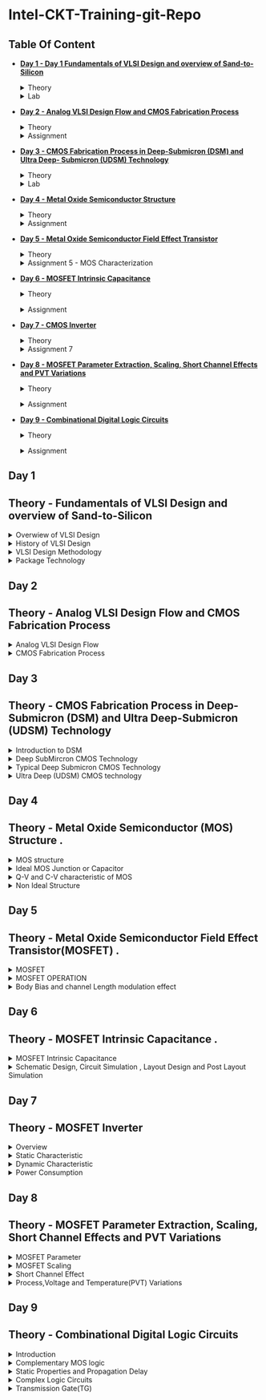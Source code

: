 # Intel-CKT-Training-git-Repo

## Table Of Content 
 
+ **[Day 1 - Day 1 Fundamentals of VLSI Design and overview of Sand-to-Silicon](https://github.com/amirulalfaris/Intel-CKT-Training-git-Repo#day-1)**
  <details><summary> Theory </summary>
  
   [Theory - Fundamentals of VLSI Design and overview of Sand-to-Silicon](https://github.com/amirulalfaris/Intel-CKT-Training-git-Repo#theory---fundamentals-of-vlsi-design-and-overview-of-sand-to-silicon)
   </details>
   <details><summary> Lab </summary>
   
    [Lab - Assignemnt](https://docs.google.com/presentation/d/1Cm7hb_-vpqZq_iwY7fwXAXaH0rOmg-2f/edit?usp=share_link&ouid=110064100622421144823&rtpof=true&sd=true)
   </details>
   
+ **[Day 2 - Analog VLSI Design Flow and CMOS Fabrication Process](https://github.com/amirulalfaris/Intel-CKT-Training-git-Repo#day-2)**
  <details><summary> Theory </summary>
  
   [Analog VLSI Design Flow and CMOS Fabrication Process](https://github.com/amirulalfaris/Intel-CKT-Training-git-Repo#theory---analog-vlsi-design-flow-and-cmos-fabrication-process)
     </details>
     <details><summary> Assignment </summary>
     
     [Assignment day 2](https://docs.google.com/document/d/1LUZd35zsOoNcMLgwo44L24rsoK-OZ_hb/edit?usp=share_link&ouid=110064100622421144823&rtpof=true&sd=true)
     </details> 
     
 + **[Day 3 - CMOS Fabrication Process in Deep-Submicron (DSM) and Ultra Deep- Submicron (UDSM) Technology](https://github.com/amirulalfaris/Intel-CKT-Training-git-Repo#day-3)**
    <details><summary> Theory </summary>
    
      [CMOS Fabrication Process in Deep-Submicron (DSM) and Ultra Deep- Submicron (UDSM) Technology}](https://github.com/amirulalfaris/Intel-CKT-Training-git-Repo#day-3)
      </details>
      <details><summary> Lab </summary>
    
     [Assignment day 3 ](https://docs.google.com/document/d/1KS7-OqJR2pCQjEW9CEIrYuPPZZmWkFAo/edit?usp=sharing&ouid=110064100622421144823&rtpof=true&sd=true)
     </details>     

 + **[Day 4 - Metal Oxide Semiconductor Structure](https://github.com/amirulalfaris/Intel-CKT-Training-git-Repo#day-4)**
    <details><summary> Theory </summary>
    
      [Metal Oxide Semiconductor](https://github.com/amirulalfaris/Intel-CKT-Training-git-Repo#theory---metal-oxide-semiconductor-mos-structure-)
      </details>
      <details><summary> Assignment </summary>
    
     [Assignment day 4 ](https://docs.google.com/document/d/1jf-B_N2NGeg1E98xbfFroVlpucC3Mob8/edit?usp=sharing&ouid=110064100622421144823&rtpof=true&sd=true)
     </details>     

+ **[Day 5 - Metal Oxide Semiconductor Field Effect Transistor](https://github.com/amirulalfaris/Intel-CKT-Training-git-Repo#day-5)**
    <details><summary> Theory </summary>
 
    [Metal Oxide Semiconductor Field Effect Transistor](https://github.com/amirulalfaris/Intel-CKT-Training-git-Repo#theory---metal-oxide-semiconductor-field-effect-transistormosfet-)
      </details>
      <details><summary> Assignment 5 - MOS Characterization </summary>
    
     [Assignment day 5 ](https://docs.google.com/document/d/17sxTGNOsezyWPTwe275UbCvFgDeGLwED/edit?usp=sharing&ouid=110064100622421144823&rtpof=true&sd=true)
     </details>
      
     
+ **[Day 6 - MOSFET Intrinsic Capacitance](https://github.com/amirulalfaris/Intel-CKT-Training-git-Repo#day-6)**
     <details><summary> Theory </summary>
    
     [MOSFET Intrincsic Capacitance](https://github.com/amirulalfaris/Intel-CKT-Training-git-Repo#theory---mosfet-intrinsic-capacitance--)
        </details>
       
     <details><summary> Assignment </summary>
    
     [Assignment day 6 ](https://docs.google.com/document/d/1BH59Tekt1jYVjS3yrg2aIWvGPHQIxKoK/edit?usp=sharing&ouid=110064100622421144823&rtpof=true&sd=true)
     </details>  

+ **[Day 7 - CMOS Inverter](https://github.com/amirulalfaris/Intel-CKT-Training-git-Repo#day-7)**
     <details><summary> Theory </summary>
    
     [MOSFET Inverter](https://github.com/amirulalfaris/Intel-CKT-Training-git-Repo#day-7)
        </details>
       <details><summary> Assignment 7 </summary>
       [Assignment day 7 - Static and Dynamic Characteristic Assignment](https://docs.google.com/document/d/1ARM66XEYoOKXza0JABzIeFg4IdwbLXLb/edit?usp=sharing&ouid=110064100622421144823&rtpof=true&sd=true)
      </details>
       
     
+ **[Day 8 - MOSFET Parameter Extraction, Scaling, Short Channel Effects and PVT Variations](https://github.com/amirulalfaris/Intel-CKT-Training-git-Repo#day-8)**
     <details><summary> Theory </summary>
    
     [MOSFET Parameter Extraction, Scaling, Short Channel Effects and PVT Variations](https://github.com/amirulalfaris/Intel-CKT-Training-git-Repo#day-8)
        </details>
        
     <details><summary> Assignment </summary>
    
     [Assignment day 8 ]()
     </details>
     
+ **[Day 9 - Combinational Digital Logic Circuits]()**
     <details><summary> Theory </summary>
    
     [Combinational Digital Logic Circuits]()
        </details>
       
     <details><summary> Assignment </summary>
    
     [Assignment day 9 ]()
     </details>     
     
## Day 1
## Theory - Fundamentals of VLSI Design and overview of Sand-to-Silicon

<details><summary> Overwiew of VLSI Design </summary>

### **Overview**
From system aprroach ( Ex. Motherboard ) --> Chip to Wafer (Ex Central of the chip called die (where all the fabricated components are inside)) --> Inside the die which containts all the components (Memory (RAM) ,Memory controller , Analog and RF(PLL,LDO,VCO .etc), Digital (decoder, register, fsm .etc ) seperate into each partition . 

![motherboard](https://user-images.githubusercontent.com/121993910/210926862-bf94c5c2-8f1f-47e7-b3f0-7225b1c5525d.png)

![Chip](https://user-images.githubusercontent.com/121993910/210927257-c5732d1f-3704-4009-8404-da69344cdff5.png)

<img width="499" alt="image" src="https://user-images.githubusercontent.com/121993910/210927824-b5e2c25f-4944-4010-a5ad-8bc93320051c.png">

</details>

<details><summary> History of VLSI Design </summary>

###  History of VLSI Design 

From the evolution of single transistor --> Very Large Scale Integration (> 20,000 transistor ) --> System on Chip (SOC -Multiple IP ) --> System in Package (SiP - Heterogeneous Integration )

* **Moore's Law** - Number of trasistor in an integated Chip (IC) will doubles about every two years. Size will be reduce to $1/sqrt{2}$

</details>

<details><summary> VLSI Design Methodology  </summary>

### VLSI Design Style 

* **FPGA** - Field Proramming Gate Array Design 
* **ASIC (application-specific integrated circuit)** - Standard cell base Design & Full custom Design 

 * **Standard Cell Base Design** -  standard cell library component are used to make the design .
     Ex.  half adder to make full adder
 
 * **Full Custom Design** - Designers intend to design their  own design itself ( Ex. orientation and placement of trasistor in layout design ) 
 
**FPGA VS ASIC **

| | FGPA | ASIC | 
|---| ----| ---|
| Time to Manufacture |Faster time to market - no layout , masks and manufacturing steps needed | Need longer design times to take care of all manufacturing steps |
|Reusability |Field programmability - Design Changes can be absorbed even in filed and FPGA reprogrammed | Once manufactured, need to spin again a new chips in case of bugs |
|Power/Performance | More power consumption and less performance because of programmable design and low clock speed | Custom design for an application helps in designing for power/performance efficiencies | 
|Production | Good for prototyping and low volume designs, as cost would be less | For larger volume of production , cost per unit is much less for an ASIC | 
|Analog and Mixed Signal | Not Possible | Supported | 
 
 </details>

<details><summary> Package Technology  </summary>
 
 ### Package Technology
 
 Package is where the die chip is being hold . This package is very important because failure can happen if the packaging is not being done properly 
 Ex . factor that affect package Length of bonding wire,lead length of the package,number of ground and power and the bonding pads . 
 


<img width="568" alt="image" src="https://user-images.githubusercontent.com/121993910/210962083-1d15852b-8314-4345-bb9d-9f1afd6fc52a.png">

</details>


 ## Day 2
## Theory - Analog VLSI Design Flow and CMOS Fabrication Process

<details><summary> Analog VLSI Design Flow </summary> 
 
###  *Analog IC Design Process*
 
 The overview of the analog IC design Process can be seperated into 4 parts which is 
 + Electrical Design
 + Physical Design
 + Fabrication 
 + Testing and product Developement or Test Design 
 
 ![image](https://user-images.githubusercontent.com/121993910/211248780-f30b3cd2-e2b2-4db8-905e-5ecf18487aee.png)
*Diagram above shows how each part is contributing to the Analog IC design Process .*
 
 | Electrical Design | Physical Design  | Test Design | 
|---| ----| ---|
 | Electrical design is the process of going from the specification to a circuit solution | Physical design is the process of representing the electrical design in a layout consisting blocks at various levels | Test design is the process of coordinating , planning and implementing the measurement of the analog integrated circuit performance |
 | Required active and passive device models for <ul><li>Creating the design</li><li>Verying the design</li><li>Determining the robustness of the design</li></ul>| Requires <ul><li>Entering various geometries</li><li>Check DRC </li><li>Check LVS</li><li>Extract Parasitic</li></ul> | Type of test <ul><li>Functional</li><li>Parametric</li><li>Static</li><li>Dynamic</li><ul>| 
 
 *Analog IC Design Process Defination*
 
 **Relationship Between Design Process with CAD and PDK**
 In each Analog IC Design process ,Computer Aided Design(CAD) and Process Design Kit(PDK) play a role important to complete such process .
 + CAD - Much like a software that helps in creation , modification , analaysis of a design . Ex. Magic , Spice 2 , Mentor graphics
 + Process Design Kit - Set of files or library to a model a farbrication process generated by the foundary . The purpose of it is to defined a certain technology varitation for the process. 
 
 </details>

  <details><summary> CMOS Fabrication Process </summary> 
   
  ###**Overview** 
   
   *Circuit Designer need to have deeper understanding of CMOS manufacturing process and the role as a circuit designer itself due to*  
   + Physical implementation has a major impact on performance, power and cost.
   + Not rely based on the ideal circuit , instead base on practical circuit that have many limitations and constraint .
   + So that less iterations of the design can be implemented .
   + A good designer always discussed with each other for better understanding and efficiencies . 
   
   Why Cmos Technology is widely used ? 
   ![image](https://user-images.githubusercontent.com/121993910/211256980-95c4ddf3-4ff5-402e-b17f-1eb34d87f599.png)

   Cmos Technology 
   + Submircron Technlogy (DSM) > 0.35um
   + Deep Submicron Technology (UDSM) : 0.1um < Lmin < 0.35um 
   + Ultra-Deep Submicron Technology Lmin < 0.1min
   + BiCMOS Technology Lmin = 0.5um 
                                                  
   Submicron an object which is smaller than a micron < 0.5um . 
   
 **CMOS Fabrication Process .**
   
  ![image](https://user-images.githubusercontent.com/121993910/211259811-f6787da3-005f-423b-bf5a-1d8b9338ecf1.png)

  **1.Wafer Formation** 
   
<img width="205" alt="image" src="https://user-images.githubusercontent.com/121993910/211259878-77ecb7ba-47ea-4a32-82f1-cca90eed0a5a.png">

   + Pure silicon is melted on a very high degreem temperature . 
   + A small seed containing the desired cyrstal is inserted into the molten silicon and slowly pull out . 
   
   ![image](https://user-images.githubusercontent.com/121993910/211262375-2c88ba43-a768-4408-b625-3d326ccbe44b.png)

   + The silicon being pulled will be manufactured or form as cylidrical ingot . 
   + This cylindrical ingot will be slice into disc or wafers . 
   + The wafer is cut (diced) into many pieces, each containing one copy of the circuit. Each of these pieces is called a die.
   
   **2.Photolithography**
   
 + Photolitography is a technique used to pattering silicon wafer  and to protect it desired areas during echting, deposition or ion implantation . 
 + A layer of sensitive checmical called the photoresist is coated on the substrade will be selectively illuminate by the UV light through the photomask . 
 + A photomask is a mask that is constructed with chromium to prevent light to go through during the process . The gap or part that is not covered by the chromium will let the UV light pass through causing the photoresist dissolve and the desired shapep that we desired is implemented .
 + Ething of the layer is done afterwards to formed the pattern desired . 
   
![image](https://user-images.githubusercontent.com/121993910/211268935-e6c404c5-86bd-4547-b780-e778591b2118.png)

 [Reference taken from Wiki Page](https://en.wikipedia.org/wiki/Photolithography) 
   
  **3.Well and Channel Formation**
   
  <img width="570" alt="image" src="https://user-images.githubusercontent.com/121993910/211452116-8f012552-2ae0-4c23-b338-6e64dccb493f.png">

   + **N-well / P-well Process** is where the n-type diffusion is done to a p-type subtrade or p-type diffusion is done on a n-type substrate respectively .
   + **The twin well process** is where NMOS and PMOS transitor are developed over the wafer by simulataneous diffusion over an epitaxial growth base rather than a substrate . This will allow the optimization of each transistor type . 
   + **Triple well process** NMOS formed by n+ on p-well, which sits inside a n-well, which further sits on the substrate. PMOS formed by p+ on n-well, which sits on the substrate. This allow a good isolation between analog and digital blocks in mixed signal chips and also to isolate high density dynamic memory from logic .
   
 **4.Silicon Dioxide** (SiO2) 
   
   + The purpose of this process is to create a silicon dioxide layer on top of the silicon surface . Can be done using : 
   
   |Wet Oxidation | Dry Oxidation |
   |---|---|
   |900-1000 Degree Celcius | In the region of 1200 Degree Celcius | 
   |Rapid Process | Form a better quality oxide |
   |Form a thick field layer oxide | Form a thin oxide , highly controlled gate oxide |
   
   + **Atomic Layer Deposition (ALD )** - Another method to deposite the silicon dioxide on top of the subtrate or surface . Think layer of Chemical A is introduce to a surface and chemical B is introduce afterwards to produce a thin layer of the required layer . 
   
   **5.Isolation** 
   
   + solation between two adjacent transistors in CMOS circuits is necessary to isolate n channel and p channel transistors in order to avoid the undesirable parasitic currents between the transistors.
   + Example process of isolation is Local Oxidation of Silicon(LOCOS) or Shallow Trench Isolation (STI)
   + STI is introdued due to some problem with LOCOS process which is the transition between thick and thin layer oxide require some extended so called bird beak .
   
  **6.Gate Oxide**
   
   + One of the common process to form the gate oxide in the transitor .
   + The gate oxide is a layer that seperate the gate termincal of Mosfet from the source and drain terminal as well the conductive channel that connect source and drain when the MOSFET is turned on . 
   
   **7.Gate and Source/Drain Formations**
   
+ Grow gate oxide wherever transistors are required (area = source + drain + gate)––elsewhere there will be thick oxide or trench isolation.
+ Deposit polysilicon on chip
+ Pattern polysilicon (both gates and interconnect)
+ Etch exposed gate oxide—i.e., the area of gate oxide where transistors are required that was not covered by polysilicon; at this stage, the chip has windows down to the well or substrate wherever a source/drain diffusion is required
+ Implant pMOS and nMOS source/drain regions through iom bombartment . 
   
   <img width="641" alt="image" src="https://user-images.githubusercontent.com/121993910/211474135-0a73b5ee-cdda-4aa4-ab92-5d1d589a8fdf.png">
   
   **8.Contact and Metallization**
   
   + Connections must be made to link the circuits together . This is how the metallization process comes into . So called the interconnects

   <img width="322" alt="image" src="https://user-images.githubusercontent.com/121993910/211474607-c86d1553-b633-43d7-94af-fe755ecd3086.png">
   
   *Metal Deposition is done to link all the trasnsitor together to form a circuit .*
   
   + Other important application of metallization is the top-level metal that provides a connection to the outside world. To reduce interconnection resistance and save area on a chip, multilevel metallization.
   + Metallization is also used to produce rectifying (Schottky barrier) contacts, guard rings, and diffusion barriers between reacting metallic films.
   + [Reference link for metallization ](https://www.circuitstoday.com/metallization-process)

   
   **9.Passivation**
   
   + After metellization process passivation is done afterwards, passivation is a process of where we add the protective glass layer to prevents the ingress of contaminants or to protect the internal semiconductor devices.
   + The overglass cuts which is the opening in the passivation layer is required to allow the connection of the I/O pads and test the probe points . 
   
   **10.Metrology**
   
   + Metrology is basically more to quality assurace methods by calibrate and measure the resulting parts in the procduction process .
   
   </details>
   
  </details>
 
 ## Day 3
## Theory - CMOS Fabrication Process in Deep-Submicron (DSM) and Ultra Deep-Submicron (UDSM) Technology 
<details><summary> Introduction to DSM </summary>

### **Overview**

+ As transistor size is getting smaller and smaller , more challanges is introduced  towards fabricating the cmos such as **Hot carrier injection**, **Punch Through Effect**, more noise and many more .This cause the submicron process is not realiable anymore and the Deep-Submicron process is introduced . 
 
+ One disadvatange of the submicron process is during the isolation process , as the transistor getting smaller , the used of reverse bias pn junctions for isolation  becomes impractical .
 
 <img width="454" alt="image" src="https://user-images.githubusercontent.com/121993910/211742121-70977f3e-188a-4db7-8ad8-5b4e4bb303d5.png">

 
+ LOCOS techniqued is used in the isolation process . The limitation of this technique is due to the bird beak effect which extend some distance literally on the transition of the thick and thin oxide . The surface area also is lost due to this enroachment .
 
+ The great things about LOCOS is it **takes a simple process flow**, **High oxide quality procduced** 
 
 <img width="251" alt="image" src="https://user-images.githubusercontent.com/121993910/211741488-56ac5923-5e25-44c9-9e95-b922b475e7dc.png">

 *LOCOS process step *

+ Due to the limitation from the LOCOS , Sallow Trench Isolation (STI) Technology is introduced. 
+ STI allows the closer spacing of transistor which eliminate the depletion region at the surface and the bird's beak effect .
+ STI process able to grow a think layer of oxide compare to LOCOS which create the bird's beak shape .'
+ Due to allowing a smaller isolation region, STI is suitable to be used on increase density in a small area .
+ But STI require more step process needed  and the oxide quality is not good compared to LOCOS . 

  <img width="493" alt="image" src="https://user-images.githubusercontent.com/121993910/211743541-bea7b9f2-28f2-4412-8a07-16bbed734c52.png">
  
*How STI able to solve LOCOS problem by allowing closer spacing transistor*
 
 <img width="238" alt="image" src="https://user-images.githubusercontent.com/121993910/211745178-b58e5f9e-7576-4161-b22b-5dbae49c6c13.png">

 *Illustration step by step of STI Process* 
 
 
</details>
 
<details><summary> Deep SubMircron CMOS Technology </summary>
 
 Due to the addition of NMOS and PMOS transitor , DSM provides : 
 
 + A deep n-well that can be used to lower down the substrade noise coupling . 
 + A MOS varactor , that can be utilized as voltage controlled oscillators .
 + Different type of resistor : 
   + Diffused and/or implanted resitor - Diffused resistors are resistors that are fabricated through p-type diffusion into an n-type background and the surface geometry such as the length, width and the diffused impurity profile determine the resistance value . Sheet resistance is the parameter to defining this resistance . 
   + Well resitors - The surface geometry such as the length, width and the diffused impurity profile determine the resistance value . Will give a very high resistance value .
   + Poly Resistor - widely used as an important device in CMOS analog circuit design . Would give a small amout of resitance .
   + Metal Resistor - due to the interconnection of metal . Typicaly has a very small among of resitance by still we can do it as resistor . The thicker the thickness of the metal the lesser the resistance will be . Metal thickness increases as the metal number increase . Ex . metal 1 will be less thicker compared to metal 6. 
 
  <img width="684" alt="image" src="https://user-images.githubusercontent.com/121993910/211750585-826981f0-684e-4788-aa4b-567928015f63.png">
 
 + Metals that can be used as inductors, capacitors and transmission line . 
 
 <img width="384" alt="image" src="https://user-images.githubusercontent.com/121993910/211754638-ec3f2194-127d-484e-9409-a225c03a650b.png">
 
 *Capacitor formed through poly-poly layer and metal instulator metal.* 
 + Capacitance formed is affected by the distance . The longer the distance less capacitance will be generated  .
 + The area also would affect the capactiance . 

Thin oxide  and there is a poly it will become a transistor. 
Thick oxide and there is a poly it will become a resistor. 

</details>
 
 <details><summary> Typical Deep Submicron CMOS Technology </summary>
  
 Steps for a DSM CMOS process . 
  **1.** p and n wells formation .
  **2.** Shallow trench isolation - Need isolation between nmos and pmos . Used STI instead of LOCOS 
  **3.** Threshold shift and anti punch through implant - doping/implantation that will alter the threshold voltage ( to avoid the punchthrough effect )
  **4.** Thin oxide and gate polysilicon - typicaly putting the gate oxide 
  **5.** Lightly doped drains and sources. - To avoid bad adjacent between the drain and source ( to reduce the depletion region )
  **6.** Sidewall spacer . ( Introduced in DSM to avoid unnesarry extension of source and drain ) 
  **7.** Heavily doped drains and sources 
  **8.** Siliciding ( Salicide and Polycide) - To increase the conductitivy between drain and source by achieving a good ohmic contact . 
  **9.** Bottom metal, tungsten plugs, and oxide - bottom metal = metal 1 , tungsten plug = tungsten contact  
  **10.** Higher level metals, tungsten plugs/vias, and oxide - metal 2,3 
  **11.** Top level metal, vias and protective oxide.

 
   **Starting Material.** 
 + Substrade is highly doped to get a good conductor . 
 
  **1. p and n wells formation.**
  <img width="606" alt="image" src="https://user-images.githubusercontent.com/121993910/211956519-f36b01fe-bb92-4876-b9bf-5f46dfa54197.png">
 
  + photolithography is done as usual to pattern the substrate . 
  + p-well implanct and  Diffusion and n-well implant and Diffusion is done to create the p well and n well respectively. 
  + Diffusion - process of adding impurities atoms from a region with high concentration to a region of low concentration. The dopants or impurity atoms are added to the silicon (semiconductor material), which changes its resistivity. The process of diffusion is highly dependent on the temperature.
  + Implantation - Heavy electric field is used to plan the atom/material . a process of adding dopant to the silicon substrate to enable the conductivity .
  
  **2. Shallow Trench Isolation**
 
  + Electrically isolates one region or transitor from another which prevents electric current leakage between adjacent semiconductor device components .
  
  <img width="583" alt="image" src="https://user-images.githubusercontent.com/121993910/211957232-b99fe089-d678-4cb2-a470-edc49c53f0c8.png">
  
  **3. Threshold shift and anti punch through implant**
 
  <img width="825" alt="image" src="https://user-images.githubusercontent.com/121993910/211958853-8bdd8259-9312-407b-958b-83f93b709f3f.png">
  
  + P thershold implant is used balance to the threshold voltage or control the threshold voltage . 
  + implantation also is used to create a highly doped region to avoid the punch through effect . By doing this the depletion region will become more smaller . 
  + Punch through effect is where the depletion region of the source terminal and the depletion region on the drain terminal is meet with each other .
  
  **4. Thin Oxide and Polysilicon Gate**
  
  <img width="591" alt="image" src="https://user-images.githubusercontent.com/121993910/211959978-41c9f5fd-cda0-4777-8c9f-3d94a3520d34.png">

  Same type of process in submicron .
  
  **5. Lightly DOpen Source and Drain**
  
  + Not being done in the submicron process .
  + Lightly dope is being done to control the deplettion region (less), Kinetic energy / Electric field (less) and to avoid the impact ionization .
  + Impact Ionization is where the hot electron impact the drain causing dislodging holes , these holes are swept towards negatively charged substrate causing a current flowing in the subtrate. 
  
  <img width="300" alt="image" src="https://user-images.githubusercontent.com/121993910/211962978-b006a732-d553-424a-a0c5-6866381a0180.png">
  
  **6. Sidewall spacer **
  
  <img width="600" alt="image" src="https://user-images.githubusercontent.com/121993910/211963731-97fdd5a7-67c9-42df-99d6-f82abef6877f.png">

  + typically is a Silicon Nitrade .
  + Prevent the drain and source next to the channel from becoming a heavily doped . 
  
  **7. Implantation of Heavily doped source and drain**
  
  <img width="585" alt="image" src="https://user-images.githubusercontent.com/121993910/211963901-a9680fc0-0bcc-4226-9d33-b50378cf6fb0.png">

  + at the spacer side we can see the heavily doped part is not extending towards the drain  and source near the channel thats helps to reducing the overlap capacitance and impact ionization . 
  + This also helps to able to get a good ohmic contact . 
  
  **8.Siliciding ( Salicide and Polyside) **
  
<img width="591" alt="image" src="https://user-images.githubusercontent.com/121993910/211965246-933e0c72-8030-49de-94af-83d23f9184e2.png">
  
   + To create a good ohmic contact between the contact-drain and contact-source . 
   + polyside helps to reduce the resistance of the poly 
   + Added or used in the Deep submicron process but no in the submicron . 
  
  **9. Intermediate Oxide Layer**
  
  <img width="591" alt="image" src="https://user-images.githubusercontent.com/121993910/211965300-70ce54bd-ccf7-4f1c-82b2-29b5f87f0f95.png"
       
   + Next step will be more on the back end process which where the connection from the drain and source towards the metal/outside . 
   + Oxide layer is used to cover the transitor and to planarize the surface .
   + A hole on the oxide will be done for contact purposes to the outside .
   
   **10 . First level metal**
   
   <img width="584" alt="image" src="https://user-images.githubusercontent.com/121993910/211969916-42405cf8-2553-4339-a88a-c9ec5e9c9305.png">

   + Through via of tungsten contact to connect the device,well and subtrade to the first metal layer . 
   + The tungsten oxide film produced by the target sputtering deposition method has the advantages of high density, good adhesion, and good corrosion resistance, so it is suitable for use in semiconductor chips. Has a good thermal characteristic .
   
   **11. Second Level metal **

  <img width="609" alt="image" src="https://user-images.githubusercontent.com/121993910/211971147-278b6cc3-f5ed-48b3-af0b-052b95374e3d.png"> 
  <img width="463" alt="image" src="https://user-images.githubusercontent.com/121993910/211971406-594db2cc-9694-4d8e-a939-d5a848aea47a.png">

  + The step 10 is repeated until the top metal layer . 
  + The top metal layer usually is thicker than the first or second metal layer due to the amount of current it need to bring . Usually is related to the power routing or transmission line purposes. The top metal layer also can be used as capacitor or inductor formation .
  + The proctective insulator layer act as a passivation to protect the top metal connection to outside  .
  
  **Summary**
  
  + Able to adress the excessive depletion region in junction isolation . 
  + metal levels is more when getting into the ultra deep submicron technology or getting into deeper technology .
  + Lightly doped helps to avoid impact ionization , junction capacitance hence improving analog performance . 
  
  
    
 </details>
 
 <details><summary> Ultra Deep (UDSM) CMOS technology </summary>
 
 **USDM Technology**
 
 + Lmin < 0.1 Microncs.
 + Minimum feature size less than 100 nanometers.
 + Specialized processing is used to increase drive capability and maintain low off currrents 
 
 
 <img width="462" alt="image" src="https://user-images.githubusercontent.com/121993910/211990892-44925d3d-a9bb-4648-a3ae-76734a71a762.png">

 + More level of metals - analog circuit are very sensitive , therefore by adding more levels of metals helps to reduce the interference between the top level metal and low level metal. 
 + Higher capacitance density - Can create more capacitance as more level of metals is introduced. 
 + More speed - use lower length/size of transitor to achive speed by doing a custom design in analog part . 
 
 
   </details>
 
   
</details>
 
  ## Day 4
## Theory - Metal Oxide Semiconductor (MOS) Structure . 

<details><summary> MOS structure </summary>

**MOS STRUCTURE**

+ Typically MOS structure is build base on the name itself which is Metal Oxide Semiconductor (MOS) . Which is the oxide layer will be sandwiched by metal at the top and semiconductor layer on bottom . 
+ Normally the metal itself is the high-conductivity polycrystalline silicon that has been deposited on the oxide . That's is the reason why we call metal due to its conductivity properties such as metal . 
+ Since the oxide is between two conductive layer . We can imagine the structure of a  MOS as capacitor itself . 
+ Due to this we have a C-V Characteristic of a MOS . 
+ Capacitance of metal to metal (MOM) structure is basically is constant - Co
+ For MOS , the capacitance will varied with respect to voltage change . 
+ The capacitance also is affected by the frequency . The relationship is inversely propotional to each other .
+ The flat-band voltage is defined as the applied gate voltage such that there is no band bending in the semiconductor  , as a result, zero net space charge in this region .
+ Due to fermi level of metal and semiconductor and is not balance during zero applied gate bias voltage

<img width="597" alt="image" src="https://user-images.githubusercontent.com/121993910/212260386-b8c0dfd1-bf53-4384-9a9d-fd42447613c9.png">

*Cmos structure , C-V Characteristic and relationship between capacitance and frequency.*

<img width="604" alt="image" src="https://user-images.githubusercontent.com/121993910/212264557-0d57e105-2bdd-45ad-b2fb-426bb1bcacf6.png">

+ Interface between the semiconductor and oxide is happen in non ideal case . where there is a trap charge in this interfaace . 
+ This is due to the fabrication chemical reaction or imperfection . 


</details>
 
<details><summary> Ideal MOS Junction or Capacitor </summary>

<img width="601" alt="image" src="https://user-images.githubusercontent.com/121993910/212271155-0df05cd7-b8b1-4c5a-bfed-dbf5ec1650c3.png">

*Parameters when ideal case of MOS is used*

+ In Ideal case we neglect all the parameters shown in the picture . The focus on ideal case will be on how it operate during these gate bias (**V<0** , **0<V<VT**, **V >VT**).

**1.Case 1 (V<0)**

![image](https://user-images.githubusercontent.com/121993910/212444928-e826fbf9-a3d9-482b-95e7-c2d50bd785e4.png)

+In this case v < 0 means we applied a reverse gate voltage .
+ This cause the neagtively charge to exist  in the metal plate whereas the positively charge exist in the semiconductor plate .
+ Because of these charges , an Electric field is induced bwtween this two plate causing the majority carrier in the substrate which is hole ( in this case we assume that the subtrate is P-subtrate )  experience a force toward the oxide– semiconductor interface .
+ This causes the accumulation of holes at the interface . 
 
**2.Case 2 (0<V<Vt)**

<img width="460" alt="image" src="https://user-images.githubusercontent.com/121993910/212447302-25d27d92-dda2-4f3a-a468-1bcbdea9cb68.png">

+ As we applied a positive bias ,  The metal plate will become positively charge where as the semiconductor plate will be more likely to be negatively chrage . 
+ The induced electric field will push or force away the majority caarrier which is hole from the interface .
+ This will induced the space charge region which mainly consist of negatively charge ion due to fact that p substrate is a acceptor atoms .
+ At a certain voltage point where the surface carrier concentration is the same as the bulk carrier concentration is called the weak inversion voltage or threshold voltage . This is the point where the inversion point started . Where p-type becoming more like a n type semiconductor . 
+ Inversion here means that since the substrate is a p type subtrate . The majority carrier is hold . But applying the positive bias gate voltage cause the holes at the subtrate is being filled with electrons and becomes negatively charge . This cause the carrier concentration of the bulk which is hole at the p-substrate is becoming less compared to the induced space charge region as it being filled with electrons . therefoe only near the interface of the oxide-semiconductor , the p-type inverted to the n-type . 
+ Energy band diagram with respect to positive gate voltage is shown below.
 
 
 <img width="243" alt="image" src="https://user-images.githubusercontent.com/121993910/212445628-10d5fb83-86d6-471e-b3db-75a497603db3.png">
 
 * The conduction band bend towards the fermi level due to the negatively charge ion is near the interface **
 
 **3.Case 3 (0 = and > Vt)**
 
 <img width="517" alt="image" src="https://user-images.githubusercontent.com/121993910/212445732-d839e2c3-169b-4209-967a-c3c390e91a39.png">
 
 + A channel is form at the threshold voltage . 
 + If we apply a large positive gate voltage , basically what will happen that the induced space charge region will become much larger/bigger in magnitude means more negatively charge .
 + The surface in the semiconductor adjacent to the oxide–semiconductor interface is becoming more n type . Inversion occurs .
 + This leads to more band bending . 

 <img width="282" alt="image" src="https://user-images.githubusercontent.com/121993910/212446546-a6b847ea-944a-44c5-937a-3a7cb8d65d54.png">
 
+ The conduction band close to the Fermi level, whereas the valence band is close to the Fermi level in the bulk semiconductor . 
+ Meaning at the oxide-semiconductor interface inversion happen form p type to n-type.

    </details>
 </details>   
 
 <details><summary> Q-V and C-V characteristic of MOS </summary>
 
 **Q-V**
 
 <img width="670" alt="image" src="https://user-images.githubusercontent.com/121993910/212448092-54280ab0-b18b-4f2c-94c6-6fe0d7d0de02.png">
 
 *Q-V characteristic*
 
 + Qcc = positive due to the accumulation of holes during reverse bias voltage .
 + 0V and onwards = negatively charge due to the induce space region witch consist of the negatively charge .
 + Qi = increase linearly after the Vt due to the mobile electron .
 + Threshold voltage is the summation of the potential acrros the oxide and voltage drop at the semiconductor circuit. 
 
 ** C-V Characteristic ** 

<img width="703" alt="image" src="https://user-images.githubusercontent.com/121993910/212448179-35559655-e1d7-4573-9425-27491daeeaa5.png">
 
 + Mobile carrier at the interface is the minority carriers. 
 + Minority carrier are thermally generated meanwhile the mamjority carrier is derived from the ionized impurity .
 + Therfore it takes time to generate minority carriers .
 + Therefore in the high frequency circuit , the minority carriers does not have suffienct times to be generated .

  </details>   
  
   <details><summary> Non Ideal Structure </summary>
 
 <img width="645" alt="image" src="https://user-images.githubusercontent.com/121993910/212459766-3cd0e7ec-73db-4a5f-90fd-dc2ec664c0b1.png">

 + In non ideal MOS structure some of the parameters/concept will take into account such as the Effect of fixed Charge (Qf) 
 + Fixed charge is basically charge that is being traped on the oxide layer . This will attract the negative charge to the oxide-semiconducter interface . Creating a negarive potential eventhough it is zero applied gate voltage.  
 + This is due to the imperfection of the fabrication process during the silicon dioxide deposition . At the interface might have some Silicon hydroxide and other chemical .  
 + To balance this voltage a negative voltage is required so that the surface charge at the silicon will be zero . 
 
 + Another effect that can be take into account when deal with non ideal MOS is the effect of the work metal-semiconductor work function difference .
 + In ideal case the work function difference is assume to be 0 but in real case or non ideal case it is difference .
 + Because the fermi energy level are difference between metal and semiconductor and the fermi level also is depends on doping . 
 + Since typically the evergy of the metal is higher than the semiconductor ( Means the fermi level is higher ) the electrons will be transfer to the semiconductor side .
 + This cause the semiconductor to be more like a n-type since it receive electron from the metal .
 + Also the conduction band near the interface also will bend due to this electron recieved .
 + Due to this effect . There is some voltage or potential eventhough when zero gate voltage is applied .
 
 <img width="740" alt="image" src="https://user-images.githubusercontent.com/121993910/212461281-c9640e0e-fa86-4002-82db-9c3d435772b0.png">

 **Summary**
 
 <img width="430" alt="image" src="https://user-images.githubusercontent.com/121993910/212461258-8325431b-b95a-4376-8675-716f6c132c5c.png">

 + In non ideal case the flat-band voltage is needed to balance the voltage across the surface of the oxide-semiconductor .
 </details>
 
  ## Day 5
## Theory - Metal Oxide Semiconductor Field Effect Transistor(MOSFET) . 

<details><summary> MOSFET </summary>

<img width="611" alt="image" src="https://user-images.githubusercontent.com/121993910/212818122-12db1e62-0c9c-4461-ad24-66ebf6477abd.png">

*Top, front view and symbol of N and P MOSFET*

+ N-MOSFET = N-channel MOSFET
+ P-MOSFET = P-channel MOSFET 

+ Enhancement Mode - Need a bias to form a channel - Can be N and P type channel .
+ Depletion Mode - Channel already form even without bias - Can be N and P type channel

<img width="605" alt="image" src="https://user-images.githubusercontent.com/121993910/212819642-01cc6858-d2b4-4e3d-acb7-04fef3aec815.png">

*Cross section and symbol for all the type of MOSFET P/N channel enhancement mode (LHS) and P/N channel depletion mode (RHS).*  
 
 Layout view - There is a rule of spacing and minimum voltage need to be followed when doing layout . 
 Extension of poly - Across PVT the poly will decrease as this will caus e short circuit between drain and source .

</details>

<details><summary> MOSFET OPERATION </summary>
 
 **N Channel Enchancement**
 
 + As the name goes enchancement , the channel is enchance or form through a positive gate voltage as we discuss in the MOS structure chapter(Day4). The induced space charge region is form. 
 + A positive gate voltage induces the electron inversion layer, which then “connects” the n-type source and the n-type drain regions. 
 + The source terminal is the source of carriers that flow through the channel to the drain terminal
 + Meaning that the electron will flow from source to drain and current will be flow vice versa .

<img width="452" alt="image" src="https://user-images.githubusercontent.com/121993910/212854257-1524ae97-0adc-491b-846c-f8ee324267f7.png">

 *N channel enchancement mode MOSFET operation*

 + When Vgs is less than the threshold voltage . No channel will be form and no drain current will be flow . We call this as cut off operation . (Ideally)
 + When Vgs is greather than the threshold voltage .  An electron inversion layer has been created so that when a small drain voltage is applied, the electrons in the inversion layer will flow from the source to the positive drain terminal. ( Linear region ) 
 + The conventional current enters the drain terminal and leaves the source  terminal.
 
 <img width="207" alt="image" src="https://user-images.githubusercontent.com/121993910/212834841-edc9d445-9c56-4976-afaa-39608eb3a6b2.png">

 *Id-VGS characteristic graph (Ideally)* No including the weak inversion part or subtreshold current .
 
 <img width="507" alt="image" src="https://user-images.githubusercontent.com/121993910/212828917-7c2c039a-be1a-4992-aaa0-4222f213f114.png">

 *The n-channel enhancement mode MOSFET with an applied gate voltage VGS<VT and with VGS>VT.*
 
+ When the VDS value increases. The voltage drop across the oxide near the drain terminal decreases, which means that the induced inversion charge density near the drain also decreases . ( Still linear region ) (Vgs-vt < Vds) 
+ When VDS increases to the point where the potential drop across the oxide at the drain terminal is equal to VT, the induced inversion charge density is zero at the drain terminal . The VDS at this point is called VDS(sat) ( Vgs-Vt = Vds ) (Vds = Vdsat)
+ When VDS becomes larger than the VDS (sat) value, the point in the channel at which the inversion charge is just zero moves toward the source terminal. 
+ In this case, electrons enter the channel at the source, travel through the channel toward the drain, and then, at the point where the charge goes to zero, the electrons are injected into the space charge region where they are swept by the E-field to the drain contact .
+ At this point then the drain current will be a constant ( Act as constant current source). We call it as saturation region .
+ Id is not depend on VDS anymore . 
 
 <img width="655" alt="image" src="https://user-images.githubusercontent.com/121993910/212832840-12b87993-14d3-493a-aded-f72fe2fdaf56.png">

 + MOSFET Operation and its application . 
 
 <img width="219" alt="image" src="https://user-images.githubusercontent.com/121993910/212831587-c63286d0-80e0-4717-82b7-3799e316c9c7.png">
<img width="407" alt="image" src="https://user-images.githubusercontent.com/121993910/212854707-0a7a6a63-4a23-4ba8-90fa-a7cccf353d83.png">

 *Id-VDS  and Id-Vgs characteristic* 
 
 **P-Channel Enhancement**
 
 <img width="411" alt="image" src="https://user-images.githubusercontent.com/121993910/212854858-79e81c39-d38f-4c6b-aa76-29297848eadc.png">

 + For P channel reverse of n-enhancement  concept is applied where we applied a negative gate voltage(VSG)  to attract the holes and induced the space region .
 + Holes flow from the source to drain and same goes to the current.
 
 
</details>
 
<details><summary> Body Bias and channel Length modulation effect </summary>
 
 **Body Bias Effect**
 
<img width="722" alt="image" src="https://user-images.githubusercontent.com/121993910/212838536-6af25c40-4674-41a3-a945-7e09703398c4.png">

  + In Ideal case the subtrate and source terminal is connected to ground .
  + In real case the substrate and source may not have the some potential .
  + Therefore to achieve the same potential , source-to-substrate pn junction must always be zero or reverse biased, 
  + So VSB must always be greater than or equal to zero.
  + Same concept as the flat band voltage to achieve balance voltage due to the non ideal effect. 
  + Why VSB ? Why not VBS ? - Since the substrate is p type and the source is n type , if we applied a VBS , it will be a diode since it is foward bias . Meaning that there is a current flow from the subtrate to source . 
 
 + The space charge region width under the oxide increases from the original value when Vsb is applied. 
 + With an applied VSB>0, there is more charge associated with this region. Qd is increasing . Surface potential Fi(s) also will increases .
 + The positive charge on the top metal gate must increase to compensate for the increased negative space charge in order to reach the threshold inversion point. So when VSB>0, the threshold voltage of the n-channel MOSFET increases .
 
 <img width="238" alt="image" src="https://user-images.githubusercontent.com/121993910/212842753-decdf21a-b461-4e28-8e1d-3b89daf0a0e8.png">

 *Effect of Body Bias to the drain current* 
 
 ** Channel Length Modulation**
 
<img width="421" alt="image" src="https://user-images.githubusercontent.com/121993910/212855483-96dd272d-d8ac-4019-82bb-f100c34ea9c5.png">
 
 + In Ideal case we assume that the current and channel Length is constant . But in real case it is change due to channel length modulation effect. 
 + When the applying the VDS voltage until the VDS > VDS(sat) the transistor operate in saturation region . 
 + The depletion region at the drain terminal extends laterally into the channel, reducing the effective channel length .
 +  some typical ID versus VDS curves with positive slopes in the saturation region due to channel length modulation . 
 + Vds increase L will be decrease and current will be increase . 
 

 **Fabrication**
 
   <img width="530" alt="image" src="https://user-images.githubusercontent.com/121993910/212855972-3be7b525-3328-465b-be7d-f5ac3164c997.png">
 
 **Voltage**
+ Across PVT the threshold voltage as will get affected .
+ Threshold voltage depends on voltage across oxide + voltage accross depletion region 
+ voltage across oxide depends on thickness on the oxide . 
+ Voltage across depletion region depedns on the doping concentration p-substrate  and depletion volt .
 
 **Fabrication**
 
+ For imperfection farbication process of oxide , the thickness of the oxide itself may be varied.
+ The greather the thickness of the oxide the higher will be the threshold Voltage .
+ As substrate doping increases , threshold voltage increases as well .
+ q=CV q = 2qEsiNaFi(t)
 
**Temperature**
 
 + Mobility decrease as temperature increase . the carrier does not move smoothly.
 + As temperature increase the thershold voltage also increase .
 + Current decreases as temperature increases. 

 </details>
 
  ## Day 6
## Theory - MOSFET Intrinsic Capacitance  . 
 
 <details><summary> MOSFET Intrinsic Capacitance </summary>
  
  + is like a  natural capacitance existense in the MOSFET itself . 
  + When two electrical conductors at different voltages are close together, the electric field between them causes electric charge to be stored on them; this effect is capacitance.
  
  ![image](https://user-images.githubusercontent.com/121993910/213375571-f0b43f34-dde3-4e20-a2b4-ea6709fb289c.png)
  
  *Intrinsic Capacitance During Cut Off region*
  
 + Depletion region  is formed due as the PN junction between the P from subtrate and N from the drain are given a bias which is Vds . This configuration act as reverse bias . 
 + Due to this depletion region . A capacitance is formed between the drain and bulk . We called it as junction capacitance or depletion capacitance . 
 + This junction/depletion capacitance depends on the Vds voltage and the distance between the depletion region itself . 
 + This concepet also can be apply on the Csb but the depletion region on source is much smaller or lesser as it does not control by any voltage .
 + The overlap/extension  of the source and drain under the gate create a capacitance as well . We called it as the overlap capacitance . 
 +  Cgb is capacitance formed between the poly and the bulk . 
  
 ![image](https://user-images.githubusercontent.com/121993910/213375614-c77ea2fa-3137-4d6f-aa22-cc95f02c0626.png)

  *Intrinsic Capacitance During Linear region*
  
  +  The vds increase to get into the linear region , means that the depletion region on the source also increase causing the cdb to decrease . 
  +  Overlap capacitance remain constant as it is depends on the fabrication process .
  +  Difference is the existense of the cgsdch and cch-b 
  +  cgsdch exists due to the channel form . Between the poly and the channel a capacitance will be form. 
  + cch-b is the capacitance from the channel to bulk. 
  
 <img width="569" alt="image" src="https://user-images.githubusercontent.com/121993910/213381518-9674b015-4081-42f5-a872-1f36850f73e3.png">

  *Intrinsic Capacitance During Saturation region*
  
  +  As the depletion region deplete the channel in saturation region . 
  +  The capacitance of chdch is minimize/negelected  and cgsch is still available.
  
   ![image](https://user-images.githubusercontent.com/121993910/213375255-f72c9cfc-c3db-4912-b080-605b8a0c681e.png)

  * Capacitance summary for all capacitance formed in MOSFET*
  
  + 

 </details>
 
  <details><summary> Schematic Design, Circuit Simulation , Layout Design and Post Layout Simulation  </summary>
   
   *Overview of the IC design Flow *
   
   ![image](https://user-images.githubusercontent.com/121993910/213382115-8ca89dd5-a957-4ccc-8c84-057e1dc3e4ea.png)
   
   *Schematic Drawing Phase*
   
   ![image](https://user-images.githubusercontent.com/121993910/213382133-04536082-018f-4933-92b7-b8bbcfdcad93.png)
   
   *Circuit Simulation Phase*
   
   ![image](https://user-images.githubusercontent.com/121993910/213382147-13ce3db2-042b-4722-81cb-5b2a9c4c3b68.png)
   
   *Circuit Simulation Phase ( AC and Transient Responce)*

![image](https://user-images.githubusercontent.com/121993910/213382167-5514ae01-1a9a-4e57-9bc7-2bb98a5857e3.png)
   
   *Layout Phase*
   
   ![image](https://user-images.githubusercontent.com/121993910/213382668-1d2e9367-bba1-4bb8-b75c-c700588e7f0c.png)
   

  
   </details>
 </details>
 
 ## Day 7
## Theory - MOSFET Inverter 
 
 <details><summary> Overview </summary>
 
![image](https://user-images.githubusercontent.com/121993910/214774913-10402b77-5195-4afc-bb4a-23fd24a6e0bb.png)

 + CMOS inverter is the most basic (nucleolus) of all digital design. ( concept can be apply to the other gate as well)
 + Due to its popularness in the digital design understanding the characteristic(static and drynamic) of cmos inverter would be a good benefical to us . 
 + In this case , we would analyze the cmos inveter aspect interm of **cost**, **Integrity and Robustness**, **Performance** and **Energy Efficiency** .
 
 + Cost - depends on complextity and area 
 + Integrity and Robustness - Depend on the static behaviour (leakage) . Ideally static current is 0 but in real case not 0 . 
 + Performance -  Performance related to freqeuncy . Also related to the dynamic responce .
 + Energy Efficiency - The higher the freqeuncy the higher will be the power consumption. swtiching/transiton , leakage related  . 
 
  </details>
  
 <details><summary> Static Characteristic </summary>
 
<img width="512" alt="image" src="https://user-images.githubusercontent.com/121993910/214774947-a2d8acba-af63-4b9a-92b6-ade94798988e.png">

 
+ Act as a switch . Practically there is an finite on resistance when the transitor is on and infinite off resistance when the transitor is off . Ideally would be 0 . 
+ Input 1 Output 0 (NMOS will turn on and the output will pull to the GND)
+ if Input 0 Output would be 1 (PMOS will turn on and the output will put to VDD)
 
 ![image](https://user-images.githubusercontent.com/121993910/214775400-3f36a55b-8b55-44fd-89fd-a524a1d5fa8d.png)

 + Rail to rail means always VDD or GND cannot be at the middle . Like peak to peak . Results in high noise margin .
 + It is independent to the size or rationless. Means it always 1 or 0 . 
 + Other technology such as NMOS technology would depend on size to get certain voltage . 
 + This means very small size of CMOS inverter would give VDD/GND .
 + This helps to reduce area and cost . 
 + there is always a finite resistance between the output and vdd or ground means rn or rp . causing it to be low output impedance .
 + The output impedance refers to the impedance, or opposition to current flow, of the component that often bears an electrical source to "drive" a load component .
 + means it is less sensitive to noise .
 + Imput impedance almost infinity meaning that no current flow and able to drive multiple or inifinite number of gate .
 + By driving multuple gate fanout capacitance will increase the propagation delay . 
 + Static power almost 0 means that there is very small current flowing from VDD to the GND . 
 
 ![image](https://user-images.githubusercontent.com/121993910/214780593-b4749a40-8d09-4c0e-83f6-2cf6290ddd9d.png)

 *Voltage Transfer Characteristic*
 
 + At the symmertical point , the resitance of rn and rp is the same . 
 + typicaly to get symmetrical , PMOS size is usually 2.5 to 3 size of NMOS . 
 
 ![image](https://user-images.githubusercontent.com/121993910/214780570-96fe2fa8-5756-450a-b40a-546262d84c84.png)

 *MOSFET Strength Variation*
 
 + Strength is related to the W of the Nmos and PMOS 
 + Strong means the W is larger while weak means the Width is smaller
 + Width is propotional to the current . Means more width more current and more conductive .
 + Ex . Strong NMOS means we increase the conductivity of the NMOS , means that the Nmos resistance will be decrease so that use less voltage to conduct . So the graph will shift to left .
 + Ex. Strong nmos will pull the graph to the right as it required more voltage to conduct . 
 
 ![image](https://user-images.githubusercontent.com/121993910/214780468-bface754-37f9-4ed7-9d9c-201112efd0c2.png)

 *Noise Margin CMOS inverter*
 
 + Noise Margin - How much noise can the inverter tolerate . 
 + VIH - Minimum input voltage so that the VOH is low . or consider as the minimum input voltage so that the inverter recognized the input voltage as 1 
 + VIL - Maximum input voltage so that the VIH is high . or consider as the maximum input voltage so that the inverter recognized the input voltage as 0 .
 + VOH - The maixumum output voltage so that the inverter recognized the voltage as logic 1 .
 + VOL - The minumum output voltage so that the inverter recognized the voltage as logic 0 . 
 + Less noise margin means the inverter is more sensitive to noise .
 + more noise margin means the inveter is less sensitive to noise .
 + 
 
   </details>
 
 <details><summary> Dynamic Characteristic </summary>

![image](https://user-images.githubusercontent.com/121993910/214783691-8e251c43-d30d-4bcc-aaf3-ef13d634090a.png)

 + Dyanmic is more related to time while static means more to steady state .
 + The CL is very crutial as it will affect the propagation delay , and rise/fall time of the inverter .
 + The finite resistance Rn and Rp plus the CL will give the responce to the delay . 
 
 ![image](https://user-images.githubusercontent.com/121993910/214784466-d3ec26c1-05ce-4604-ab22-257d2f149bb7.png)

 + The CL is consist of 

  **Instrinsic Capacitance** - Capacitance inside the cmos which is the junction capacitance .
  **Wiring Capacitance** - Capactiance due to the metal routing, interconnect .
  **Fanout Capacitance** - Capactiance due to the gate capacitance of next device or gate . 
 
 + The capacitance due to the wiring depends upon the length and width of the connecting wires, and is a function of the distance of the fanout from the driving gate and the number of fanout gates
 
 ![image](https://user-images.githubusercontent.com/121993910/214785221-9f2ce73b-9e38-4094-a05d-ddbfa1f8bfb1.png)

 *Rise Time Defination* Capactior need times to charge , not suddenly charging. 
 
 ![image](https://user-images.githubusercontent.com/121993910/214785400-7f656323-6908-4bb2-9ade-3ec098a88248.png)
 
 *Fall time Defination* capacitor need time also to discharge . 

 ![image](https://user-images.githubusercontent.com/121993910/214785593-a41fe647-662a-4028-b662-0452eaedddcf.png)

 *Propatgation Delay Defination* 
 
 + Hence, a fast gate is built either by keeping the output capacitance small or by decreasing the on-resistance of the transistor.
 + Aware that the on-resistance of the NMOS and PMOS transistor is not constant, but is a nonlinear function of the voltage across the transistor.
 + propagation delay of the CMOS inverter is determined by the time it takes to charge and discharge the load capacitor CL  through the PMOS and NMOS transistors
 
 ![image](https://user-images.githubusercontent.com/121993910/214981725-6b34b5d6-0793-4a52-8adb-fd1590878918.png)
 
 + layout helps to reduce the diffusion and interconnect capacitances .
 + This flexibility allows the designer to trade-off energy dissipation for performance .
 + Also, reliability concerns (oxide breakdown, hot-electron effects) enforce firm upper-bounds on the supply voltage in deep sub-micron processes.
 
 ![image](https://user-images.githubusercontent.com/121993910/214983608-c2ab18e0-6bd6-4017-9b7c-6987782e9085.png)

 *The effect of input transition with different output load*
 
 
   </details>
   
   <details><summary> Power Consumption </summary>
 
 + Another major factor for static CMOS is the almost complete absence of power consumption in steady-state operation mode .
 
 **Dynamic Power Consumption**
 
 ![image](https://user-images.githubusercontent.com/121993910/214983998-4e14c49d-7fe7-4138-832f-0065a78b99b3.png)

.+ switching activity will affect the power dissipation.
 + More switching will casue more power consumption. 
 
 ![image](https://user-images.githubusercontent.com/121993910/214984734-3915b0cd-c2cc-4ea8-ac00-4e6632610b83.png)

 + The finite slope of the input signal causes a direct current path between VDD and GND for a short period of time during switching, while the NMOS and the PMOS
transistors are conducting simultaneously .
 + peak current is also a strong function of the ratio between input and output slopes
 + short-circuit dissipation is minimized by making the output rise/fall time larger than the input rise/fall time .
 + making the output rise/fall time too large slows down the circuit and can cause short-circuit currents in the fan-out gates 
 
 **Static Cpnsumption**
 
 ![image](https://user-images.githubusercontent.com/121993910/214985837-1a1bc4e2-58f8-4d4f-8174-2f8c8a0b98e7.png)
 
 + Due to the reverse bias diode and the subthreshold current . 
 + Ideally would be 0 . 
 
 ![image](https://user-images.githubusercontent.com/121993910/214986375-9d18548f-1666-4180-95ae-dca2a3ccee78.png)
 
 *Summarry of the power consumption*
 
 + The PDP stands for the average energy consumed per switching event


  
 
 </details>
   
   
  </details>   
  
  
  ## Day 8
## Theory - MOSFET Parameter Extraction, Scaling, Short Channel Effects and PVT Variations 
 
 <details><summary> MOSFET Parameter </summary>
 
 ![image](https://user-images.githubusercontent.com/121993910/215916868-1897da2b-730d-4a9f-ba29-80ddfb62ade3.png)

*How to extract this paramter from the graph*

![image](https://user-images.githubusercontent.com/121993910/215922416-539e5a87-b4f4-4e42-ab2f-bb38a30bacd1.png)

*vt calculation and finding kn*

+ Vsb = 0 
+ Vds and Vgs always the same to get saturation operation .
+ If the square root of the measured drain current values is plotted against the gate-tosource voltage, the slope and the voltage-axis intercept of the resulting curve(s) can determine the parameters kn, VT0 and y.
+ By extrapolating
+ the curves to zero-drain-current (voltage-axis intercept point), we can find the threshold voltage VT that corresponds to each VSB value.
The slope of each
+ curve is equal to the square root of (kn/2). Thus, the transconductance parameter k, can simply be calculated from this slope
 
 ![image](https://user-images.githubusercontent.com/121993910/215923479-c830867b-04ed-4010-a4e1-64734e26840d.png)

 
+ Next, consider the extrapolated threshold voltage values, obtained from voltage axis intercepts at nonzero substrate bias voltage. Using one of the available VSB values, the substrate bias coefficient can be found from the equation as in the snapshot.

 ![image](https://user-images.githubusercontent.com/121993910/215924338-0562e5f6-6243-41c5-93a1-0150ee195fb3.png)

+ The saturation drain current is then measured for two different drain voltage values, VDS1 and VDS2
   </details> 
   
 <details><summary> MOSFET Scaling </summary>
 
 ![image](https://user-images.githubusercontent.com/121993910/215926343-f491066c-8363-4953-8b5e-9e15c995744f.png)

+ The reduction of the size, i.e., the dimensions of MOSFETs, is commonly referred to as scaling
+ There are two basic types of size-reduction strategies: full scaling (also called constant-field scaling) and constant voltage scaling

 **Constant Field Scaling**
 
 ![image](https://user-images.githubusercontent.com/121993910/215931530-9e4b6253-b187-4884-87f6-1eefba7a1538.png)

+  This significant reduction of the power dissipation is one of the most attractive features of full scaling

**Constant Voltage Scaling**

![image](https://user-images.githubusercontent.com/121993910/215932510-9525b0e5-597c-42d8-b6ad-bb2878ad1f84.png)

+ Scaling down the voltage supply not practical  which in turn would necessitate multiple power supply voltages and complicated levelshifter arrangements.
+  The doping densities must be increased by a factor of s2 in order to preserve the charge-field relations.
+  the saturation-mode drain current will be increased by a factor of S after constant voltage scaling. 
+ the power density (power dissipation per unit area) is found to increase by a factor of S3 after constant-voltage scaling.

+ constant-voltage scaling may be preferred over full (constant-field) scaling in many practical cases because of the external voltage-level constraints. 
+ It must be recognized, however, that constant-voltage scaling increases the drain current densityand the power density by a factor of S3. 
+ This large increase in current and power densities may eventually cause serious reliability problems for the scaled transistor, such as electromigration, hot-carrier degradation, oxide breakdown, and electrical over-stress.

   </details> 
 
 <details><summary> Short Channel Effect </summary>
 
 <img width="575" alt="image" src="https://user-images.githubusercontent.com/121993910/216249105-f0cd8578-c9ec-4952-a415-325048f149ff.png">

*Overview of the short channel effects*

<img width="578" alt="image" src="https://user-images.githubusercontent.com/121993910/216249277-fd87dc22-e186-4043-b448-2e2fd481b0fa.png">

**Drain Induced Barrier Lowering(DIBL)**

*<img width="573" alt="image" src="https://user-images.githubusercontent.com/121993910/216250571-d2325d7f-62de-488f-8cc8-609f3b93a052.png">

+ One of the reason why there is the subthreshol current means not only due to weak inversion only. 
+ Normally the Vgs is the one controlling the barrier . Means if Vgs < Vto , the carriers (electrons) in the channel face a potential barrier that blocks the flow .
+ the carriers (electrons) in the channel face a potential barrier that blocks the flow
+ But in small geometry or small size transistor this is not true . Because the the potential barrier is controlled by both the gate-to-source voltage VGS and the drainto-source voltage VDS
+ As the Vds is increasing the potential barrier near the drain is decreasing . This effect is called the DIBL .
+ The reduction of the potential barrier eventually allows electron flow between the source and the drain, even if the gate-to-source voltage is lower than the threshold voltage. (Subthreshold current)

**Mobility Degradation**

<img width="554" alt="image" src="https://user-images.githubusercontent.com/121993910/216251858-45272b16-8877-4c00-974b-4e82ae703ca2.png">

+ the carrier velocity in the channel is also a function of the normal (vertical) electric-field component Ex .
+ influences the scattering of carriers (collisions suffered by the carriers) in the surface region.
+ Causing reduction in mobility .

** Velocity Saturation**

<img width="571" alt="image" src="https://user-images.githubusercontent.com/121993910/216253274-a4453b1a-ccb7-4f3d-b05c-0334a53f6602.png">

+ At a certain Electric field the carrier will experience a velocity saturation. 
+ Carrier velocity saturation actually reduces the saturation-mode current below the current value predicted by the  conventional long-channel current equations.

**Impact Ionization**

+ Electron hole pair generated due to high velocity electron due to stong electric field.impacting on silicon atoms and ionizing them
+ normally, most of the electrons are attracted by the drain, while the holes enter the substrate to form part of the parasitic substrate current
+ between the source and the drain can act like the base of an npn transistor . (source as emitter and drain as collecter)

**Hot Carrier**

<img width="573" alt="image" src="https://user-images.githubusercontent.com/121993910/216255728-8d62325d-a22c-491b-81f1-63e8898740c4.png">

+ Electrons and holes gaining high kinetic energies in the electric field (hot carriers) may, however, be injected into the gate oxide, and cause permanent changes in the oxideinterface charge distribution, degrading the current-voltage characteristics of the MOSFET
+ carrier trapped in the oxide causing Vt to increase as well .

**Subthreshold Conduction**

<img width="574" alt="image" src="https://user-images.githubusercontent.com/121993910/216256934-3d87950e-81b3-46f9-8e44-37112eccd099.png"

+ Current due to weak inversion so called the subthreshold current

  </details> 
  
   <details><summary> Process,Voltage and Temperature(PVT) Variations </summary>
   
   **Process**
   
   <img width="562" alt="image" src="https://user-images.githubusercontent.com/121993910/216260357-dff43061-f0c2-4fa6-81e9-ef12990fbaf9.png">

    + During Fabrication process. Some of the process are not out of control . Means will cause imperfection.
  + Ex . Uneven oxide thickness will effect the oxide capacitance , threshold voltage also will effect --> current also effect -->power --> performance effect  .
  + This may varied across different devices.
  
  <img width="570" alt="image" src="https://user-images.githubusercontent.com/121993910/216260700-c973d0c9-5e7b-4e30-9692-b48841c22f24.png">
  
   + Slow means threshold voltge more . more time to conduct.
   + Fast means threshold voltage less . Less time to conduct.
   + SS means . slow nmos slow p mos.(Same concept across other SF,FS)

**Temperature**

<img width="404" alt="image" src="https://user-images.githubusercontent.com/121993910/216261346-d5ab1f7d-d425-4799-85f2-03948739c98e.png">

   </details> 
     </details> 
 
## Day 9
## Theory - Combinational Digital Logic Circuits

 <details><summary> Introduction </summary>

**Introduction**

<img width="409" alt="image" src="https://user-images.githubusercontent.com/121993910/217744982-e8b179e9-7d5a-4265-b484-f5a3fdd1094f.png">

+ Combinational logic circuits, or gates, which the outputs is determine from the  Boolean functions of the inputs.
+ Different from sequential , Output is depends on the current input data abut also previous state or values of the inputs signal. 
+ This is done by providing a feedback of the output to the input signal . 
+ Consequently, the circuit “remembers” past events and has a sense of history.
+ A sequential circuit includes a combinational logic portion and a module that holds the state. 
+ Example circuits are registers, counters, oscillators, and memory.
+ Static CMOS is used due to its advantages ,(i.e, low sensitivity to noise), good performance, and low power consumption with no static power dissipation
+ Combinational logic gates is the combinatation of transitor/gate to perform some boolean expression to get the desired output .


</details> 

<details><summary> Complementary MOS logic </summary>

<img width="411" alt="image" src="https://user-images.githubusercontent.com/121993910/217745114-bb17f9c6-3218-41a5-9934-da83ecd5a273.png">

*Function of PUP and PDN network*

<img width="409" alt="image" src="https://user-images.githubusercontent.com/121993910/217745393-53a9be92-81bc-4991-b5a1-407b6e089cd3.png">

*Five basic characteristic when using CMOS technology*

+ An NMOS device pulls the output all the way down to GND, while a PMOS lowers the output no further than |VTp| — the PMOS turns off at that point, and stops contributing discharge current . 
+ For pmos Vsg need to be greather than vt . So as the output discharge to the ground . Vsg will drop and evetually be less than Vt . causing it to be off .
+ A PMOS switch succeeds in charging the output all the way to VDD, while the NMOS device fails to raise the output above
VDD-VTn.
+ This is because when the nmos become pup . the output will be charging towards vdd . So at one point , Vgs will becomes less than vt causing the nmos to off . 

<img width="514" alt="image" src="https://user-images.githubusercontent.com/121993910/217747210-c0671300-c519-46f8-999a-44bf54b87a71.png">


+ This means that a parallel connection of transistors in the pull-up network corresponds to a series connection of the corresponding devices in the pull-down .
+ Naturally inverting gate such as NAND,NOR and XNOR . 
+ For basic gate AND OR and XOR need to add additional inverter at the output .
+ The number of transistors required to implement an N-input logic gate is 2N

<img width="509" alt="image" src="https://user-images.githubusercontent.com/121993910/217748722-5eaaaa29-8f27-470e-8dd4-2fb2c3563c15.png">

*Example of some of the combinational logic circtuis*

</details> 

<details><summary> Static Properties and Propagation Delay </summary>
 
 **Static Properties*8

<img width="511" alt="image" src="https://user-images.githubusercontent.com/121993910/217749900-f494f8b5-8695-4520-ad33-2b0f875abdf5.png">

<img width="520" alt="image" src="https://user-images.githubusercontent.com/121993910/217750986-46a7ca7a-7c9f-449e-b46e-+12cace33baf4.png">

*VTC for NAND gates*

+ The large variation between case (a) and the others (b & c) is explained by the fact that in the former case both transistors in the pull-up network are on simultaneously for A=B=0 representing a strong pull-up . 
+  In the latter cases, only one of the pullup devices is on. The VTC is shifted to the left as a result of the weaker PUN.
+ The difference between (b) and (c) results mainly from the state of the internal node int between the two NMOS devices
+ For the NMOS devices to turn on, both gate-to source voltages must be above VTn, with VGS2 = VA - VDS1 and VGS1 = VB. 
+ The threshold For case (b), M3  is turned off, and the gate voltage of M2 is set to VDD.
+ To a first order, M2  may be considered as a resistor in series with M1.
+ Since the drive on M2  is large, this resistance is small and has only a small effect on the voltage transfer characteristics
+ In case (c), transistor M1 acts as a resistor, causing body effect in M2. The overall impact is quite small as seen from the plot.
+ In here basically means the vih vil vol voh is very important as the input and output will change base on different snenario. 

**Propagation Delay**
 
<img width="572" alt="image" src="https://user-images.githubusercontent.com/121993910/217828273-95fa1e65-2fd1-472b-891f-660ffe24e43a.png">

 + As expected, the case where both inputs transition go low (A = B = 1-->0) results in a smaller delay, compared to the case where only one input is driven low. 
+ Notice that the worst-case low-to-high delay depends upon which input (A or B) goes low. 
+ The reason for this involves the internal node capacitance of the pull-down stack (i.e., the source of M2
). 
+ For the case that B = 1 and A transitions from 1->0, the pull-up PMOS device only has to charge up the output node capacitance since M2 is turned off. 
+ On the other hand, for the case where A=1 and B transitions from 1->0, the pull-up PMOS device has to charge up the sum of the output and the internal node capacitances, which slows down the transition.

<img width="560" alt="image" src="https://user-images.githubusercontent.com/121993910/217829385-be2cd240-76c8-42de-943e-8f5a0d55aa0d.png">

 *Propagation delay of NAND gates*
 
 <img width="570" alt="image" src="https://user-images.githubusercontent.com/121993910/217829486-a0ac6d28-bbd8-4b28-b0e8-fe57f31ca6be.png">

 *Propagation delay of NOR gates*
 
 <img width="575" alt="image" src="https://user-images.githubusercontent.com/121993910/217829561-681fc4c2-c34f-49fb-ae6a-0d3a2ce99155.png">

 *NAND VS NOR Comparison*
 
 + From the above discussion we found that to get the same delay as the inverter NOR implementation required more area compared to NAND implementation. 
 + So we conclude NAND implementation is preferred over NOR implementation.
 + In other words, adding devices in series slows down the circuit, and devices must be made wider to avoid a performance penalty.
 +  Since PMOS devices have a lower mobility relative to NMOS devices, stacking devices in series must be avoided as much as possible

</details> 

<details><summary> Complex Logic Circuits </summary>
 
 <img width="572" alt="image" src="https://user-images.githubusercontent.com/121993910/217830712-7304e707-fbaa-4b31-97bf-d8a1b8babb76.png">

 <img width="563" alt="image" src="https://user-images.githubusercontent.com/121993910/217831134-9a693d74-9372-4ef2-8587-8c419077f37f.png">

 *Example using AOI and OAI logic* 
 
  </details> 
 
 <details><summary> Transmission Gate(TG) </summary>
 
 <img width="571" alt="image" src="https://user-images.githubusercontent.com/121993910/217831391-816c0820-fd8b-40ac-afe1-e71b19763213.png">

 + Most widely-used solution to deal with the voltage-drop problem is the use of transmission gates. 
 + NMOS devices pass a strong 0 but a weak 1, while PMOS transistors pass a strong 1 but a weak 0. 
 + The ideal approach is to use an NMOS to pull-down and a PMOS to pull-up. 
 + The control signals to the transmission gate (C and C) are complementary. 
 + The transmission gate acts as a bidirectional switch controlled by the gate signal C. 
 + When C = 1, both MOSFETs are on, allowing the signal to pass through the gate.
 +  C = 0 places both transistors in cutoff, creating an open circuit between nodes A and B.
 
 <img width="569" alt="image" src="https://user-images.githubusercontent.com/121993910/217832440-3854767d-9a61-46bb-8655-1391e9fd5713.png">
 
 + Consider the case of charging node Vout to VDD for the transmission gate . 
 + Vin is driven to VDD and transmission gate is enabled (C = 1 and C= 0).
 + If only the NMOS pass-device were present, Vout charges up to VDD-VTn at which point the NMOS device turns off. 
 + Because the source of the nmos is increasing as vout charing up to vdd , causing the Vgs will become lesses and lesser and eventually less than vt causing it to be off .
 + However, since the PMOS device is present and turned on (VGSp = -VDD), charging continues all the way up to VDD. 
 + On other hand, discharging Vout to 0. Vout is initially at VDD when Vin is driven low.
 + The PMOS transistor by itself can only pull down vout to VTp at which point it turns off. 
 + The parallel NMOS device however stays turned on (since its VGS = VDD) and pulls vout all the way to GND. 
 +Though the transmission gate requires two transistors and more control signals, it enables rail-to-rail swing.
 
 <img width="571" alt="image" src="https://user-images.githubusercontent.com/121993910/217833455-a7897292-0940-4a38-bd5a-9fb1220f3674.png">

 *Body Bias Effect on threshold voltage*
 
 <img width="575" alt="image" src="https://user-images.githubusercontent.com/121993910/217833526-3b19e257-b084-4ecd-860b-fab606a7b010.png">

 *Single NMOS switch,passes strong 0*
 
 <img width="578" alt="image" src="https://user-images.githubusercontent.com/121993910/217833623-d2d3c298-8442-4653-b6e0-ef46d4690a31.png">

 *Single PMOS switch, Passes strong 1*
 
 <img width="573" alt="image" src="https://user-images.githubusercontent.com/121993910/217833700-1ea9eb2f-89a2-4f31-948d-6a6ae2cf7dbe.png">

 + To cover up the disadvatages of the nmos and pmos single switch, TG is introduced.
 
<img width="569" alt="image" src="https://user-images.githubusercontent.com/121993910/217834151-3dab7ca6-871d-45f6-b248-98b627cff25d.png">

 + The pass-transistor and the transmission gate are, unfortunately, not ideal switches, and have a series resistance associated with it
 + When NMOS and PMOS off the resistance is high 
 + When NMOS and PMOS on the resistance is low
 + Parrallel both of this NMOS and PMOS resistance will eventually causing the resistance to be low .
 + Advantages of the TG compared to the single switch .
 
 <img width="564" alt="image" src="https://user-images.githubusercontent.com/121993910/217834600-ac7f9923-0b00-46c7-ae6a-8e587ad6baf2.png">

 *Another advantages of using TG to form the combinational circuits(Only certain circuit)*
 
 
 
 </details> 

  </details>
